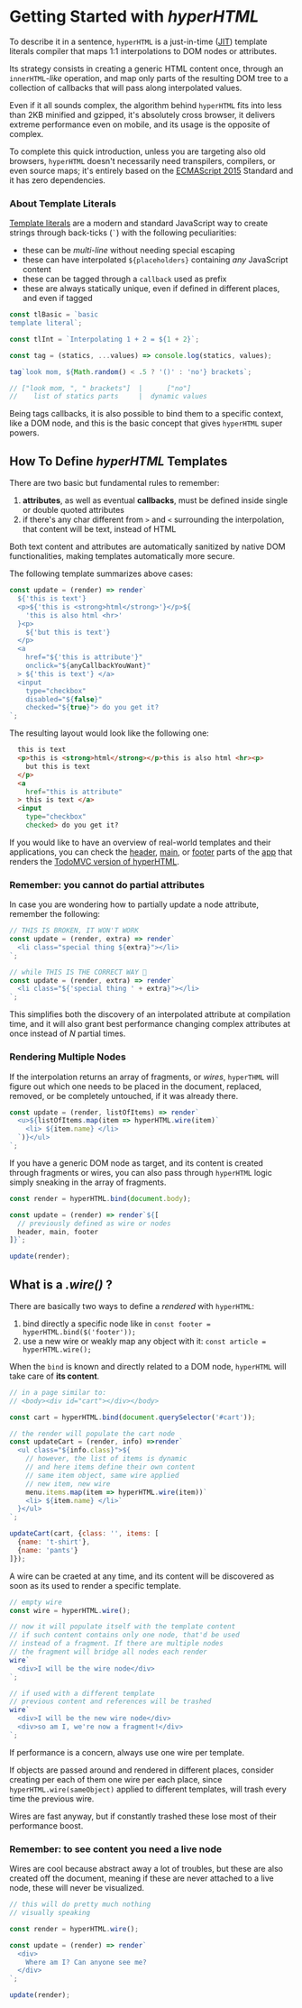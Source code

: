 # Getting Started with _hyperHTML_

To describe it in a sentence, `hyperHTML` is a just-in-time ([JIT](https://en.wikipedia.org/wiki/Just-in-time_compilation)) template literals compiler that maps 1:1 interpolations to DOM nodes or attributes.

Its strategy consists in creating a generic HTML content once, through an `innerHTML`_-like_ operation,
and map only parts of the resulting DOM tree to a collection of callbacks that will pass along interpolated values.

Even if it all sounds complex, the algorithm behind `hyperHTML` fits into less than 2KB minified and gzipped,
it's absolutely cross browser, it delivers extreme performance even on mobile, and its usage is the opposite of complex.

To complete this quick introduction, unless you are targeting also old browsers,
`hyperHTML` doesn't necessarily need transpilers, compilers, or even source maps;
it's entirely based on the [ECMAScript 2015](http://www.ecma-international.org/ecma-262/6.0/) Standard
and it has zero dependencies.


### About Template Literals

[Template literals](https://developer.mozilla.org/en/docs/Web/JavaScript/Reference/Template_literals)
are a modern and standard JavaScript way to create strings through back-ticks (`` ` ``) with the following peculiarities:

  * these can be *multi-line* without needing special escaping
  * these can have interpolated `${placeholders}` containing *any* JavaScript content
  * these can be tagged through a `callback` used as prefix
  * these are always statically unique, even if defined in different places, and even if tagged

```js
const tlBasic = `basic
template literal`;

const tlInt = `Interpolating 1 + 2 = ${1 + 2}`;

const tag = (statics, ...values) => console.log(statics, values);

tag`look mom, ${Math.random() < .5 ? '()' : 'no'} brackets`;

// ["look mom, ", " brackets"]  |      ["no"]
//    list of statics parts     |  dynamic values
```

Being tags callbacks, it is also possible to bind them to a specific context, like a DOM node,
and this is the basic concept that gives `hyperHTML` super powers.


## How To Define _hyperHTML_ Templates

There are two basic but fundamental rules to remember:

  1. **attributes**, as well as eventual **callbacks**, must be defined inside single or double quoted attributes
  2. if there's any char different from `>` and `<` surrounding the interpolation, that content will be text, instead of HTML

Both text content and attributes are automatically sanitized by native DOM functionalities, making templates automatically more secure.

The following template summarizes above cases:
```js
const update = (render) => render`
  ${'this is text'}
  <p>${'this is <strong>html</strong>'}</p>${
    'this is also html <hr>'
  }<p>
    ${'but this is text'}
  </p>
  <a
    href="${'this is attribute'}"
    onclick="${anyCallbackYouWant}"
  > ${'this is text'} </a>
  <input
    type="checkbox"
    disabled="${false}"
    checked="${true}"> do you get it?
`;
```

The resulting layout would look like the following one:
```html
  this is text
  <p>this is <strong>html</strong></p>this is also html <hr><p>
    but this is text
  </p>
  <a
    href="this is attribute"
  > this is text </a>
  <input
    type="checkbox"
    checked> do you get it?
```

If you would like to have an overview of real-world templates and their applications,
you can check the [header](https://github.com/WebReflection/hypermvc/blob/master/js/views/header.js),
[main](https://github.com/WebReflection/hypermvc/blob/master/js/views/main.js),
or [footer](https://github.com/WebReflection/hypermvc/blob/master/js/views/footer.js) parts
of the [app](https://github.com/WebReflection/hypermvc/blob/master/js/app.js) that renders
the [TodoMVC version of hyperHTML](https://webreflection.github.io/hypermvc/).


### Remember: you cannot do partial attributes

In case you are wondering how to partially update a node attribute, remember the following:

```js
// THIS IS BROKEN, IT WON'T WORK
const update = (render, extra) => render`
  <li class="special thing ${extra}"></li>
`;

// while THIS IS THE CORRECT WAY 🎉
const update = (render, extra) => render`
  <li class="${'special thing ' + extra}"></li>
`;
```

This simplifies both the discovery of an interpolated attribute at compilation time,
and it will also grant best performance changing complex attributes at once instead of _N_ partial times.


### Rendering Multiple Nodes
If the interpolation returns an array of fragments, or _wires_,
`hyperTHML` will figure out which one needs to be placed in the document,
replaced, removed, or be completely untouched, if it was already there.

```js
const update = (render, listOfItems) => render`
  <u>${listOfItems.map(item => hyperHTML.wire(item)`
    <li> ${item.name} </li>
  `)}</ul>
`;

```

If you have a generic DOM node as target, and its content is created through fragments or wires,
you can also pass through `hyperHTML` logic simply sneaking in the array of fragments.

```js
const render = hyperHTML.bind(document.body);

const update = (render) => render`${[
  // previously defined as wire or nodes
  header, main, footer
]}`;

update(render);
```

## What is a _.wire()_ ?

There are basically two ways to define a _rendered_ with `hyperHTML`:

  1. bind directly a specific node like in `const footer = hyperHTML.bind($('footer'));`
  2. use a new wire or weakly map any object with it: `const article = hyperHTML.wire();`

When the `bind` is known and directly related to a DOM node, `hyperHTML` will take care of **its content**.
```js
// in a page similar to:
// <body><div id="cart"></div></body>

const cart = hyperHTML.bind(document.querySelector('#cart'));

// the render will populate the cart node
const updateCart = (render, info) =>render`
  <ul class="${info.class}">${
    // however, the list of items is dynamic
    // and here items define their own content
    // same item object, same wire applied
    // new item, new wire
    menu.items.map(item => hyperHTML.wire(item))`
    <li> ${item.name} </li>`
  }</ul>
`;

updateCart(cart, {class: '', items: [
  {name: 't-shirt'},
  {name: 'pants'}
]});
```

A wire can be craeted at any time, and its content will be discovered as soon as its used to render a specific template.

```js
// empty wire
const wire = hyperHTML.wire();

// now it will populate itself with the template content
// if such content contains only one node, that'd be used
// instead of a fragment. If there are multiple nodes
// the fragment will bridge all nodes each render
wire`
  <div>I will be the wire node</div>
`;

// if used with a different template
// previous content and references will be trashed
wire`
  <div>I will be the new wire node</div>
  <div>so am I, we're now a fragment!</div>
`;

```

If performance is a concern, always use one wire per template.

If objects are passed around and rendered in different places, consider creating per each of them
one wire per each place, since `hyperHTML.wire(sameObject)` applied to different templates,
will trash every time the previous wire.

Wires are fast anyway, but if constantly trashed these lose most of their performance boost.


### Remember: to see content you need a live node
Wires are cool because abstract away a lot of troubles,
but these are also created off the document,
meaning if these are never attached to a live node,
these will never be visualized.

```js
// this will do pretty much nothing
// visually speaking

const render = hyperHTML.wire();

const update = (render) => render`
  <div>
    Where am I? Can anyone see me?
  </div>
`;

update(render);
```





